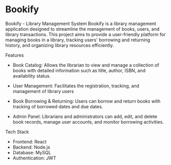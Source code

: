 # Bookify
Bookify - Library Management System
Bookify is a library management application designed to streamline the management of books, users, and library transactions. This project aims to provide a user-friendly platform for managing books in a library, tracking users' borrowing and returning history, and organizing library resources efficiently.

Features

 * Book Catalog: Allows the librarian to view and manage a collection of books with detailed information such as title, author, ISBN, and availability status.

 * User Management: Facilitates the registration, tracking, and management of library users

 * Book Borrowing & Returning: Users can borrow and return books with tracking of borrowed dates and due dates.

 * Admin Panel: Librarians and administrators can add, edit, and delete book records, manage user accounts, and monitor borrowing activities.

 Tech Stack
* Frontend:  React
* Backend: Node.js
* Database: MySQL
* Authentication:  JWT